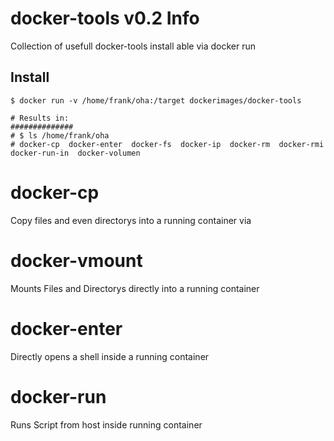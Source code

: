 docker-tools v0.2 Info
============
Collection of usefull docker-tools install able via docker run


## Install

    $ docker run -v /home/frank/oha:/target dockerimages/docker-tools

    # Results in: 
    ##############
    # $ ls /home/frank/oha
    # docker-cp  docker-enter  docker-fs  docker-ip  docker-rm  docker-rmi  docker-run-in  docker-volumen

# docker-cp
Copy files and even directorys into a running container via

# docker-vmount
Mounts Files and Directorys directly into a running container

# docker-enter
Directly opens a shell inside a running container

# docker-run
Runs Script from host inside running container
